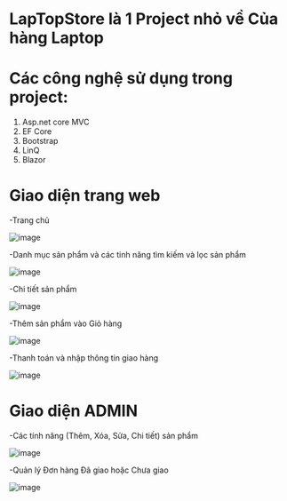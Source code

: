 # LapTopStore là 1 Project nhỏ về Của hàng Laptop

# Các công nghệ sử dụng trong project:
1. Asp.net core MVC
2. EF Core
3. Bootstrap
4. LinQ
5. Blazor

# Giao diện trang web

-Trang chủ

![image](https://user-images.githubusercontent.com/72543365/173015908-67697cd5-d9e6-4fe0-8df4-a1989a7303d3.png)

-Danh mục sản phẩm và các tinh năng tìm kiếm và lọc sản phẩm

![image](https://user-images.githubusercontent.com/72543365/173016244-330413e2-7684-42c0-a9ed-591df0fdcbe6.png)


-Chi tiết sản phẩm

![image](https://user-images.githubusercontent.com/72543365/173016673-b198620c-44e2-4a24-906f-462c3805db5d.png)

-Thêm sản phẩm vào Giỏ hàng 

![image](https://user-images.githubusercontent.com/72543365/173017007-6e077b58-cd91-41a5-8d58-3c1f385b934d.png)

-Thanh toán và nhập thông tin giao hàng

![image](https://user-images.githubusercontent.com/72543365/173017319-113af5ba-25a2-4472-8fcc-92afade58465.png)

# Giao diện ADMIN

-Các tính năng (Thêm, Xóa, Sửa, Chi tiết) sản phẩm

![image](https://user-images.githubusercontent.com/72543365/173017716-26818813-b998-44d8-8c87-3c2edb758cd4.png)

-Quản lý Đơn hàng Đã giao hoặc Chưa giao

![image](https://user-images.githubusercontent.com/72543365/173021007-706804cd-33fd-4bc6-9652-a81c8ced39fd.png)


